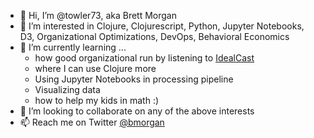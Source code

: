 - 👋 Hi, I’m @towler73, aka Brett Morgan
- 👀 I’m interested in Clojure, Clojurescript, Python, Jupyter Notebooks, D3, Organizational Optimizations, DevOps, Behavioral Economics
- 🌱 I’m currently learning ...
     - how good organizational run by listening to [IdealCast](https://itrevolution.com/the-idealcast-podcast/)
     - where I can use Clojure more
     - Using Jupyter Notebooks in processing pipeline
     - Visualizing data
     - how to help my kids in math :)
- 💞️ I’m looking to collaborate on any of the above interests
- 📫 Reach me on Twitter [@bmorgan](https://twitter.com/bmorgan)

<!---
towler73/towler73 is a ✨ special ✨ repository because its `README.md` (this file) appears on your GitHub profile.
You can click the Preview link to take a look at your changes.
--->
